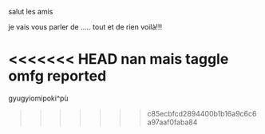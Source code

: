 ﻿salut les amis

je vais vous parler de .....
tout et de rien
voilà!!!

<<<<<<< HEAD
nan mais taggle
omfg reported
=======
gyugyiomipoki^pù
>>>>>>> c85ecbfcd2894400b1b16a9c6c6a97aaf0faba84
